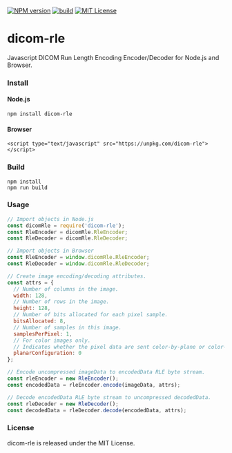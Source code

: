 [![NPM version][npm-version-image]][npm-url] [![build][build-image]][build-url] [![MIT License][license-image]][license-url] 

# dicom-rle
Javascript DICOM Run Length Encoding Encoder/Decoder for Node.js and Browser.

### Install
#### Node.js

	npm install dicom-rle

#### Browser

	<script type="text/javascript" src="https://unpkg.com/dicom-rle"></script>

### Build

	npm install
	npm run build

### Usage
```js
// Import objects in Node.js
const dicomRle = require('dicom-rle');
const RleEncoder = dicomRle.RleEncoder;
const RleDecoder = dicomRle.RleDecoder;

// Import objects in Browser
const RleEncoder = window.dicomRle.RleEncoder;
const RleDecoder = window.dicomRle.RleDecoder;

// Create image encoding/decoding attributes.
const attrs = {
  // Number of columns in the image.
  width: 128,
  // Number of rows in the image.
  height: 128,
  // Number of bits allocated for each pixel sample.
  bitsAllocated: 8,
  // Number of samples in this image.
  samplesPerPixel: 1,
  // For color images only.
  // Indicates whether the pixel data are sent color-by-plane or color-by-pixel.
  planarConfiguration: 0
};

// Encode uncompressed imageData to encodedData RLE byte stream.
const rleEncoder = new RleEncoder();
const encodedData = rleEncoder.encode(imageData, attrs);

// Decode encodedData RLE byte stream to uncompressed decodedData.
const rleDecoder = new RleDecoder();
const decodedData = rleDecoder.decode(encodedData, attrs);
```

### License
dicom-rle is released under the MIT License.

[npm-url]: https://npmjs.org/package/dicom-rle
[npm-version-image]: https://img.shields.io/npm/v/dicom-rle.svg?style=flat

[build-url]: https://github.com/PantelisGeorgiadis/dicom-rle/actions/workflows/build.yml
[build-image]: https://github.com/PantelisGeorgiadis/dicom-rle/actions/workflows/build.yml/badge.svg?branch=master

[license-image]: https://img.shields.io/badge/license-MIT-blue.svg?style=flat
[license-url]: LICENSE.txt
